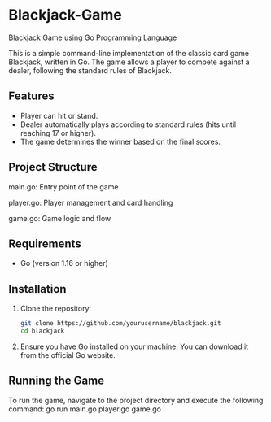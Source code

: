 # Blackjack-Game
Blackjack Game using Go Programming Language


This is a simple command-line implementation of the classic card game Blackjack, written in Go. 
The game allows a player to compete against a dealer, following the standard rules of Blackjack.

## Features

- Player can hit or stand.
- Dealer automatically plays according to standard rules (hits until reaching 17 or higher).
- The game determines the winner based on the final scores.

## Project Structure
main.go: Entry point of the game

player.go: Player management and card handling 

game.go: Game logic and flow


## Requirements

- Go (version 1.16 or higher)

## Installation

1. Clone the repository:

   ```bash
   git clone https://github.com/yourusername/blackjack.git
   cd blackjack
2. Ensure you have Go installed on your machine. You can download it from the official Go website.

## Running the Game

To run the game, navigate to the project directory and execute the following command:
  go run main.go player.go game.go





   
